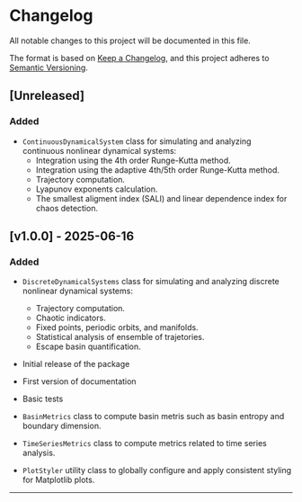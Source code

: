 # Changelog

All notable changes to this project will be documented in this file.

The format is based on [Keep a Changelog](https://keepachangelog.com/en/1.0.0/),
and this project adheres to [Semantic Versioning](https://semver.org/spec/v2.0.0.html).

## [Unreleased]

### Added

-   `ContinuousDynamicalSystem` class for simulating and analyzing continuous nonlinear dynamical systems:
    - Integration using the 4th order Runge-Kutta method.
    - Integration using the adaptive 4th/5th order Runge-Kutta method.
    - Trajectory computation.
    - Lyapunov exponents calculation.
    - The smallest aligment index (SALI) and linear dependence index for chaos detection.

## [v1.0.0] - 2025-06-16

### Added

-   `DiscreteDynamicalSystems` class for simulating and analyzing discrete nonlinear dynamical systems:
    -   Trajectory computation.
    -   Chaotic indicators.
    -   Fixed points, periodic orbits, and manifolds.
    -   Statistical analysis of ensemble of trajetories.
    -   Escape basin quantification.
-   Initial release of the package
-   First version of documentation
-   Basic tests

-   `BasinMetrics` class to compute basin metris such as basin entropy and boundary dimension.

-   `TimeSeriesMetrics` class to compute metrics related to time series analysis.

-   `PlotStyler` utility class to globally configure and apply consistent styling for Matplotlib plots.

---

<!-- Dummy heading to avoid ending on a transition -->
## 
